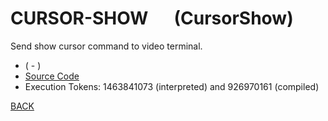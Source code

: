 # CURSOR-SHOW &emsp; (CursorShow)
Send show cursor command to video terminal.
* ( - )
* [Source Code](../words/amc_ext/CursorShow.cs)
* Execution Tokens: 1463841073 (interpreted) and 926970161 (compiled)


[BACK](builtins.md#CursorShow)
